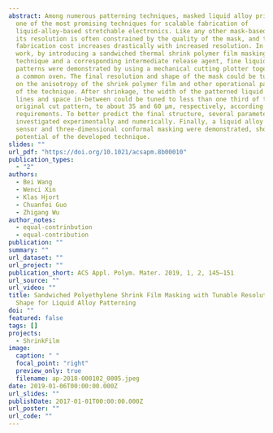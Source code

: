 ```yaml
---
abstract: Among numerous patterning techniques, masked liquid alloy printing is
  one of the most promising techniques for scalable fabrication of
  liquid-alloy-based stretchable electronics. Like any other mask-based process,
  its resolution is often constrained by the quality of the mask, and the
  fabrication cost increases drastically with increased resolution. In this
  work, by introducing a sandwiched thermal shrink polymer film masking
  technique and a corresponding intermediate release agent, fine liquid alloy
  patterns were demonstrated by using a mechanical cutting plotter together with
  a common oven. The final resolution and shape of the mask could be tuned based
  on the anisotropy of the shrink polymer film and other operational parameters
  of the technique. After shrinkage, the width of the patterned liquid alloy
  lines and space in-between could be tuned to less than one third of the
  original cut pattern, to about 35 and 60 μm, respectively, according to
  requirements. To better predict the final structure, several parameters were
  investigated experimentally and numerically. Finally, a liquid alloy strain
  sensor and three-dimensional conformal masking were demonstrated, showing the
  potential of the developed technique.
slides: ""
url_pdf: "https://doi.org/10.1021/acsapm.8b00010"
publication_types:
  - "2"
authors:
  - Bei Wang
  - Wenci Xin
  - Klas Hjort
  - Chuanfei Guo
  - Zhigang Wu
author_notes:
  - equal-contrinbution
  - equal-contribution
publication: ""
summary: ""
url_dataset: ""
url_project: ""
publication_short: ACS Appl. Polym. Mater. 2019, 1, 2, 145–151
url_source: ""
url_video: ""
title: Sandwiched Polyethylene Shrink Film Masking with Tunable Resolution and
  Shape for Liquid Alloy Patterning
doi: ""
featured: false
tags: []
projects:
  - ShrinkFilm
image:
  caption: " "
  focal_point: "right"
  preview_only: true
  filename: ap-2018-000102_0005.jpeg
date: 2019-01-06T00:00:00.000Z
url_slides: ""
publishDate: 2017-01-01T00:00:00.000Z
url_poster: ""
url_code: ""
---
```

